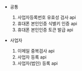 

- 공통
	1. 사업자등록번호 유효성 검사 api
	2. 휴대폰 본인인증 식별키 인증 api
	3. 휴대폰 본인인증 토큰 발급 api

- 사업자
	1. 이메일 중복검사 api
	2. 사업자 등록 api
	3. 사업자(법인) 등록 api



